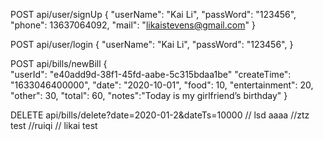 POST    api/user/signUp
    { 
        "userName": "Kai Li",
        "passWord": "123456",
        "phone": 13637064092,
        "mail": "likaistevens@gmail.com"
    }

POST    api/user/login
    { 
        "userName": "Kai Li",
        "passWord": "123456",
    }




POST    api/bills/newBill
    {   
        "userId": "e40add9d-38f1-45fd-aabe-5c315bdaa1be"
        "createTime": "1633046400000",
        "date": "2020-10-01",
        "food": 10,
        "entertainment": 20,
        "other": 30,
        "total": 60,
        "notes":"Today is my girlfriend’s birthday"
    }

DELETE  api/bills/delete?date=2020-01-2&dateTs=10000
// lsd  aaaa
//ztz test
//ruiqi
// likai test